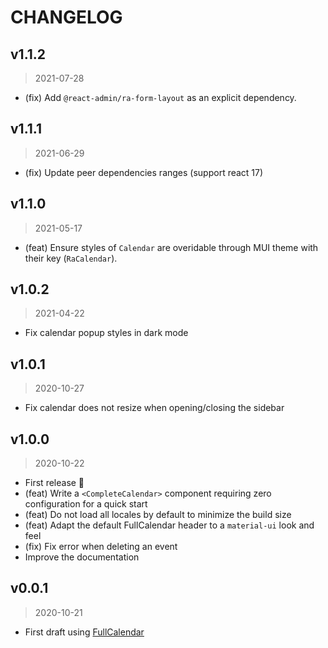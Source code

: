# CHANGELOG

## v1.1.2

> 2021-07-28

-   (fix) Add `@react-admin/ra-form-layout` as an explicit dependency.

## v1.1.1

> 2021-06-29

-   (fix) Update peer dependencies ranges (support react 17)

## v1.1.0

> 2021-05-17

-   (feat) Ensure styles of `Calendar` are overidable through MUI theme with their key (`RaCalendar`).

## v1.0.2

> 2021-04-22

-   Fix calendar popup styles in dark mode

## v1.0.1

> 2020-10-27

-   Fix calendar does not resize when opening/closing the sidebar

## v1.0.0

> 2020-10-22

-   First release 🥂
-   (feat) Write a `<CompleteCalendar>` component requiring zero configuration for a quick start
-   (feat) Do not load all locales by default to minimize the build size
-   (feat) Adapt the default FullCalendar header to a `material-ui` look and feel
-   (fix) Fix error when deleting an event
-   Improve the documentation

## v0.0.1

> 2020-10-21

-   First draft using [FullCalendar](https://fullcalendar.io/)
